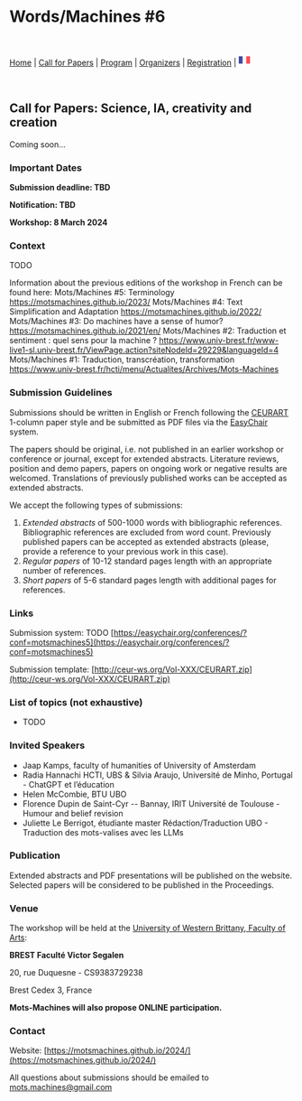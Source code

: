 # Words/Machines #6

<br>

[Home](https://motsmachines.github.io/2024/en) | [Call for Papers](https://motsmachines.github.io/2024/en/cfp) | [Program](https://motsmachines.github.io/2024/en/program) | [Organizers](https://motsmachines.github.io/2024/en/orga) | [Registration](https://motsmachines.github.io/2024/en/registration) | [<img src="FR.png" width="20">](https://motsmachines.github.io/2024/fr/cfp)

<br>

## Call for Papers: Science, IA, creativity and creation

Coming soon...

### Important Dates

**Submission deadline: TBD**

**Notification: TBD**

**Workshop: 8 March 2024**

### Context

TODO

Information about the previous editions of the workshop in French can be found here:
Mots/Machines #5: Terminology https://motsmachines.github.io/2023/ 
Mots/Machines #4: Text Simplification and Adaptation https://motsmachines.github.io/2022/ 
Mots/Machines #3: Do machines have a sense of humor? https://motsmachines.github.io/2021/en/ 
Mots/Machines #2: Traduction et sentiment : quel sens pour la machine ? https://www.univ-brest.fr/www-live1-sl.univ-brest.fr/ViewPage.action?siteNodeId=29229&languageId=4  
Mots/Machines #1: Traduction, transcréation, transformation https://www.univ-brest.fr/hcti/menu/Actualites/Archives/Mots-Machines 

### Submission Guidelines

Submissions should be written in English or French following the [CEURART](https://ceurws.wordpress.com/2020/03/31/ceurws-publishes-ceurart-paper-style/) 1-column paper style and be submitted as PDF files via the [EasyChair](https://easychair.org/conferences/?conf=motsmachines5) system. 

The papers should be original, i.e. not published in an earlier workshop or conference or journal, except for extended abstracts. Literature reviews, position and demo papers, papers on ongoing work or negative results are welcomed. Translations of previously published works can be accepted as extended abstracts.

We accept the following types of submissions:

1. *Extended abstracts* of 500-1000 words with bibliographic references. Bibliographic references are excluded from word count. Previously published papers can be accepted as extended abstracts (please, provide a reference to your previous work in this case).
2. *Regular papers* of 10-12 standard pages length with an appropriate number of references.
3. *Short papers* of 5-6 standard pages length with additional pages for references. 

### Links

Submission system: TODO [https://easychair.org/conferences/?conf=motsmachines5](https://easychair.org/conferences/?conf=motsmachines5)

Submission template: [http://ceur-ws.org/Vol-XXX/CEURART.zip](http://ceur-ws.org/Vol-XXX/CEURART.zip)

### List of topics (not exhaustive)

* TODO

### Invited Speakers

* Jaap Kamps, faculty of humanities of University of Amsterdam
* Radia Hannachi HCTI, UBS & Silvia Araujo, Université de Minho, Portugal - ChatGPT et l’éducation
* Helen McCombie, BTU UBO
* Florence Dupin de Saint-Cyr -- Bannay, IRIT Université de Toulouse - Humour and belief revision
* Juliette Le Berrigot, étudiante master Rédaction/Traduction UBO - Traduction des mots-valises avec les LLMs


### Publication

Extended abstracts and PDF presentations will be published on the website. Selected papers will be considered to be published in the Proceedings. 

### Venue

The workshop will be held at the [University of Western Brittany, Faculty of Arts](https://www.univ-brest.fr/UFR-Lettres-et-Sciences-Humaines):

**BREST Faculté Victor Segalen**

20, rue Duquesne - CS9383729238

Brest Cedex 3, France

**Mots-Machines will also propose ONLINE participation.**

### Contact

Website: [https://motsmachines.github.io/2024/](https://motsmachines.github.io/2024/)

All questions about submissions should be emailed to [mots.machines@gmail.com](mailto:mots.machines@gmail.com)
